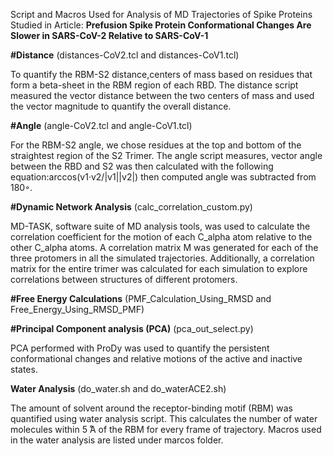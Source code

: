 Script and Macros Used for Analysis of MD Trajectories of Spike Proteins Studied in Article: **Prefusion Spike Protein Conformational Changes Are Slower in SARS-CoV-2 Relative to SARS-CoV-1**


**#Distance** (distances-CoV2.tcl and distances-CoV1.tcl)

To quantify the RBM-S2 distance,centers of mass based on residues that form a beta-sheet in the RBM region of each RBD. The distance script measured the vector distance between the two centers of mass and used the vector magnitude to quantify the overall distance.

**#Angle** (angle-CoV2.tcl and angle-CoV1.tcl)

For the RBM-S2 angle, we chose residues at the top and bottom of the straightest region of the S2 Trimer. The angle script measures, vector  angle  between  the  RBD  and  S2  was  then  calculated  with  the  following  equation:arccos(v1·v2/|v1||v2|) then computed angle was subtracted from 180◦.

**#Dynamic Network Analysis** (calc_correlation_custom.py)

MD-TASK, software suite of MD analysis tools, was used to calculate the correlation coefficient for the motion of each C_alpha atom relative to the other C_alpha atoms.  A correlation matrix M was generated for each of the three protomers in all the simulated trajectories.  Additionally, a correlation matrix for the entire trimer was calculated for each simulation to explore correlations between structures of different protomers.

**#Free Energy Calculations** (PMF_Calculation_Using_RMSD and Free_Energy_Using_RMSD_PMF)


**#Principal Component analysis (PCA)** (pca_out_select.py)

PCA performed with ProDy was used to quantify the persistent conformational changes and relative motions of the active and inactive states.

**Water Analysis** (do_water.sh and do_waterACE2.sh)

The  amount  of  solvent  around  the  receptor-binding  motif  (RBM)  was  quantified  using water analysis script. This calculates the number of water molecules within 5 ̊A of the RBM for every frame of trajectory. Macros used in the water analysis are listed under marcos folder. 
